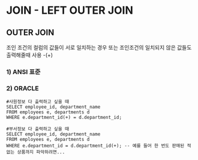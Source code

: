 # JOIN - LEFT OUTER JOIN

## OUTER JOIN

조인 조건의 컬럼의 값들이 서로 일치하는 경우 또는 조인조건의 일치되지 않은 값들도 출력해줄때 사용 -\(+\)

### 1\) ANSI 표준

### 2\) ORACLE

```text
#사원정보 다 출력하고 싶을 때
SELECT employee_id, department_name
FROM employees e, departments d
WHERE e.department_id(+) = d.department_id;

#부서정보 다 출력하고 싶을 때
SELECT employee_id, department_name
FROM employees e, departments d
WHERE e.department_id = d.department_id(+); -- 예를 들어 한 번도 판매된 적 없는 상품까지 파악하려면...
```

